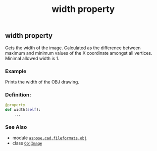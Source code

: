 ﻿---
title: width property
second_title: Aspose.CAD for Python via .NET API References
description: 
type: docs
weight: 250
url: /python-net/aspose.cad.fileformats.obj/objimage/width/
is_root: false
---

## width property


Gets the width of the image.
Calculated as the difference between maximum and minimum values of the X coordinate amongst all vertices.
Minimal allowed width is 1.

### Example 


Prints the width of the OBJ drawing.
### Definition:
```python
@property
def width(self):
    ...
```

### See Also
* module [`aspose.cad.fileformats.obj`](../../)
* class [`ObjImage`](/cad/python-net/aspose.cad.fileformats.obj/objimage)
